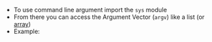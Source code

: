 - To use command line argument import the `sys` module
- From there you can access the Argument Vector (`argv`) like a list (or [array](lecture-2-arrays.md))
- Example:
```python

```